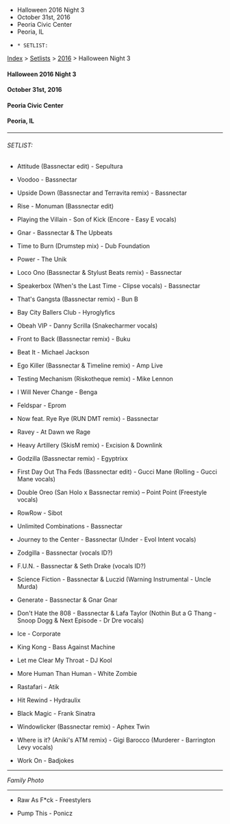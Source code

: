   * Halloween 2016 Night 3
  * October 31st, 2016
  * Peoria Civic Center
  * Peoria, IL
  *     * SETLIST:

[Index](https://www.reddit.com/r/bassnectar/wiki/index) >
[Setlists](https://www.reddit.com/r/bassnectar/wiki/interactive/setlists) >
[2016](https://www.reddit.com/r/bassnectar/wiki/interactive/setlists/2016) >
Halloween Night 3

#### Halloween 2016 Night 3

#### October 31st, 2016

#### Peoria Civic Center

#### Peoria, IL



* * *

###### SETLIST:

  * Attitude (Bassnectar edit) - Sepultura

  * Voodoo - Bassnectar

  * Upside Down (Bassnectar and Terravita remix) - Bassnectar 

  * Rise - Monuman (Bassnectar edit)

  * Playing the Villain - Son of Kick (Encore - Easy E vocals)

  * Gnar - Bassnectar & The Upbeats

  * Time to Burn (Drumstep mix) - Dub Foundation

  * Power - The Unik

  * Loco Ono (Bassnectar & Stylust Beats remix) - Bassnectar

  * Speakerbox (When's the Last Time - Clipse vocals) - Bassnectar

  * That's Gangsta (Bassnectar remix) - Bun B

  * Bay City Ballers Club - Hyroglyfics

  * Obeah VIP - Danny Scrilla (Snakecharmer vocals)

  * Front to Back (Bassnectar remix) - Buku

  * Beat It - Michael Jackson

  * Ego Killer (Bassnectar & Timeline remix) - Amp Live

  * Testing Mechanism (Riskotheque remix) - Mike Lennon

  * I Will Never Change - Benga

  * Feldspar - Eprom

  * Now feat. Rye Rye (RUN DMT remix) - Bassnectar

  * Ravey - At Dawn we Rage

  * Heavy Artillery (SkisM remix) - Excision & Downlink

  * Godzilla (Bassnectar remix) - Egyptrixx

  * First Day Out Tha Feds (Bassnectar edit) - Gucci Mane (Rolling - Gucci Mane vocals)

  * Double Oreo (San Holo x Bassnectar remix) – Point Point (Freestyle vocals)

  * RowRow - Sibot

  * Unlimited Combinations - Bassnectar

  * Journey to the Center - Bassnectar (Under - Evol Intent vocals)

  * Zodgilla - Bassnectar (vocals ID?)

  * F.U.N. - Bassnectar & Seth Drake (vocals ID?)

  * Science Fiction - Bassnectar & Luczid (Warning Instrumental - Uncle Murda)

  * Generate - Bassnectar & Gnar Gnar

  * Don't Hate the 808 - Bassnectar & Lafa Taylor (Nothin But a G Thang - Snoop Dogg & Next Episode - Dr Dre vocals)

  * Ice - Corporate

  * King Kong - Bass Against Machine

  * Let me Clear My Throat - DJ Kool

  * More Human Than Human - White Zombie

  * Rastafari - Atik

  * Hit Rewind - Hydraulix

  * Black Magic - Frank Sinatra

  * Windowlicker (Bassnectar remix) - Aphex Twin

  * Where is it? (Aniki's ATM remix) - Gigi Barocco (Murderer - Barrington Levy vocals)

  * Work On - Badjokes

* * *

_Family Photo_

* * *

  * Raw As F*ck - Freestylers

  * Pump This - Ponicz

